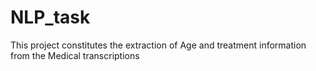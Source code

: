 # NLP_task
This project constitutes the extraction of Age and treatment information from the Medical transcriptions
